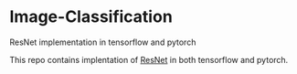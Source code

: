 # Image-Classification
ResNet implementation in tensorflow and pytorch

This repo contains implentation of [ResNet](https://arxiv.org/abs/1512.03385) in both tensorflow and pytorch.
